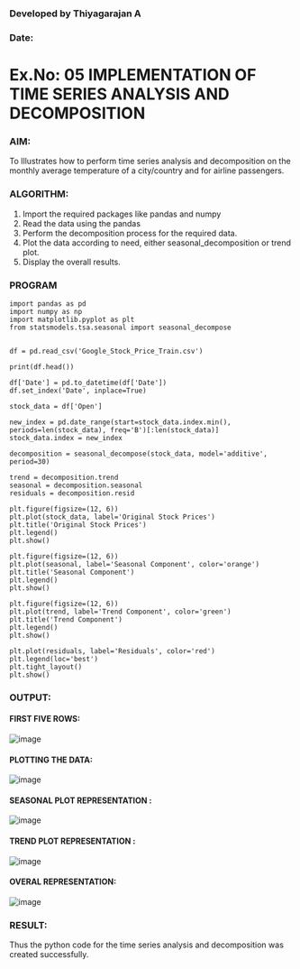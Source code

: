 ### Developed by Thiyagarajan A
### Date: 
# Ex.No: 05  IMPLEMENTATION OF TIME SERIES ANALYSIS AND DECOMPOSITION

### AIM:
To Illustrates how to perform time series analysis and decomposition on the monthly average temperature of a city/country and for airline passengers.

### ALGORITHM:
1. Import the required packages like pandas and numpy
2. Read the data using the pandas
3. Perform the decomposition process for the required data.
4. Plot the data according to need, either seasonal_decomposition or trend plot.
5. Display the overall results.

### PROGRAM

```
import pandas as pd
import numpy as np
import matplotlib.pyplot as plt
from statsmodels.tsa.seasonal import seasonal_decompose


df = pd.read_csv('Google_Stock_Price_Train.csv') 

print(df.head())

df['Date'] = pd.to_datetime(df['Date'])
df.set_index('Date', inplace=True)

stock_data = df['Open']

new_index = pd.date_range(start=stock_data.index.min(), periods=len(stock_data), freq='B')[:len(stock_data)]
stock_data.index = new_index

decomposition = seasonal_decompose(stock_data, model='additive', period=30) 

trend = decomposition.trend
seasonal = decomposition.seasonal
residuals = decomposition.resid

plt.figure(figsize=(12, 6))
plt.plot(stock_data, label='Original Stock Prices')
plt.title('Original Stock Prices')
plt.legend()
plt.show()

plt.figure(figsize=(12, 6))
plt.plot(seasonal, label='Seasonal Component', color='orange')
plt.title('Seasonal Component')
plt.legend()
plt.show()

plt.figure(figsize=(12, 6))
plt.plot(trend, label='Trend Component', color='green')
plt.title('Trend Component')
plt.legend()
plt.show()

plt.plot(residuals, label='Residuals', color='red')
plt.legend(loc='best')
plt.tight_layout()
plt.show()

```





### OUTPUT:
#### FIRST FIVE ROWS:
![image](https://github.com/user-attachments/assets/546b2835-f0f4-48a9-87b8-ef100cc35c5f)



#### PLOTTING THE DATA:

![image](https://github.com/user-attachments/assets/fdcf2eff-0f43-4d1a-bfc5-effa68bb29d3)


#### SEASONAL PLOT REPRESENTATION :


![image](https://github.com/user-attachments/assets/82596b2e-4c56-439a-83c9-e70caa151c4d)

#### TREND PLOT REPRESENTATION :
![image](https://github.com/user-attachments/assets/31add1b6-6c83-43b7-b0c4-3e254e51bc7c)



#### OVERAL REPRESENTATION:

![image](https://github.com/user-attachments/assets/2c4c3e17-e2c7-41cf-9712-a4e777ab1d6e)


### RESULT:
Thus the python code for the time series analysis and decomposition was created successfully.
